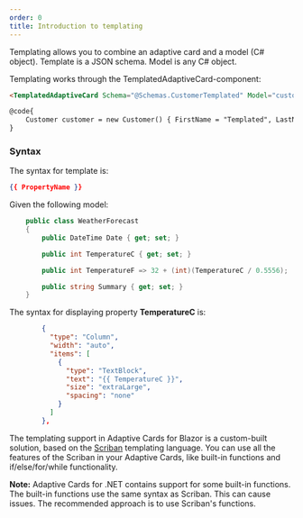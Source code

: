 ```yaml
---
order: 0
title: Introduction to templating
---
```


Templating allows you to combine an adaptive card and a model (C# object). Template is a JSON schema. Model is any C# object. 

Templating works through the TemplatedAdaptiveCard-component:

```html {.line-numbers}
<TemplatedAdaptiveCard Schema="@Schemas.CustomerTemplated" Model="customer"></TemplatedAdaptiveCard>

@code{
    Customer customer = new Customer() { FirstName = "Templated", LastName = "Customer" };
}
```

### Syntax

The syntax for template is:

```json
{{ PropertyName }}
```

Given the following model:

```csharp
    public class WeatherForecast
    {
        public DateTime Date { get; set; }

        public int TemperatureC { get; set; }

        public int TemperatureF => 32 + (int)(TemperatureC / 0.5556);

        public string Summary { get; set; }
    }
```

The syntax for displaying property **TemperatureC** is:

```json {.line-numbers}
        {
          "type": "Column",
          "width": "auto",
          "items": [
            {
              "type": "TextBlock",
              "text": "{{ TemperatureC }}",
              "size": "extraLarge",
              "spacing": "none"
            }
          ]
        },
```

The templating support in Adaptive Cards for Blazor is a custom-built solution, based on the [Scriban](https://github.com/lunet-io/scriban) templating language. You can use all the features of the Scriban in your Adaptive Cards, like built-in functions and if/else/for/while functionality.

**Note:** Adaptive Cards for .NET contains support for some built-in functions. The built-in functions use the same syntax as Scriban. This can cause issues. The recommended approach is to use Scriban's functions.